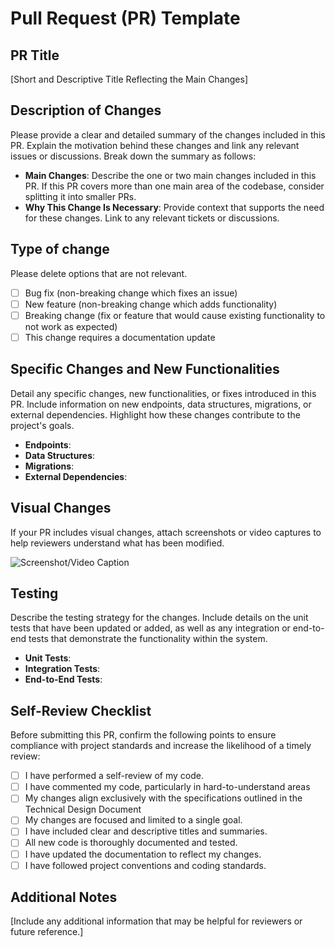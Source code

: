 # Pull Request (PR) Template

## PR Title

[Short and Descriptive Title Reflecting the Main Changes]

## Description of Changes

Please provide a clear and detailed summary of the changes included in this PR. Explain the motivation behind these changes and link any relevant issues or discussions. Break down the summary as follows:

- **Main Changes**: Describe the one or two main changes included in this PR. If this PR covers more than one main area of the codebase, consider splitting it into smaller PRs.
- **Why This Change Is Necessary**: Provide context that supports the need for these changes. Link to any relevant tickets or discussions.

## Type of change

Please delete options that are not relevant.

- [ ] Bug fix (non-breaking change which fixes an issue)
- [ ] New feature (non-breaking change which adds functionality)
- [ ] Breaking change (fix or feature that would cause existing functionality to not work as expected)
- [ ] This change requires a documentation update

## Specific Changes and New Functionalities

Detail any specific changes, new functionalities, or fixes introduced in this PR. Include information on new endpoints, data structures, migrations, or external dependencies. Highlight how these changes contribute to the project's goals.

- **Endpoints**:
- **Data Structures**:
- **Migrations**:
- **External Dependencies**:

## Visual Changes

If your PR includes visual changes, attach screenshots or video captures to help reviewers understand what has been modified.

![Screenshot/Video Caption](URL)

## Testing

Describe the testing strategy for the changes. Include details on the unit tests that have been updated or added, as well as any integration or end-to-end tests that demonstrate the functionality within the system.

- **Unit Tests**:
- **Integration Tests**:
- **End-to-End Tests**:

## Self-Review Checklist

Before submitting this PR, confirm the following points to ensure compliance with project standards and increase the likelihood of a timely review:

- [ ] I have performed a self-review of my code.
- [ ] I have commented my code, particularly in hard-to-understand areas
- [ ] My changes align exclusively with the specifications outlined in the Technical Design Document
- [ ] My changes are focused and limited to a single goal.
- [ ] I have included clear and descriptive titles and summaries.
- [ ] All new code is thoroughly documented and tested.
- [ ] I have updated the documentation to reflect my changes.
- [ ] I have followed project conventions and coding standards.

## Additional Notes

[Include any additional information that may be helpful for reviewers or future reference.]
